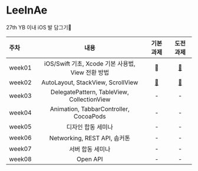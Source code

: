 # LeeInAe
27th YB 이내 iOS 발 담그기🌈

|주차|내용|기본 과제|도전 과제|
|:---|:---:|:---:|:---:|
|week01|iOS/Swift 기초, Xcode 기본 사용법, View 전환 방법| 🍏 | [🍎](https://github.com/27thONSOPT-iOS/LeeInAe/tree/master/assignment/27th_iOS_assignment_week01) |
|week02|AutoLayout, StackView, ScrollView| [🍏](https://github.com/27thONSOPT-iOS/LeeInAe/tree/master/assignment/27th_iOS_assignment_week02) | [🍎](https://github.com/27thONSOPT-iOS/LeeInAe/tree/master/assignment/27th_iOS_assignment_week02) | 
|week03|DelegatePattern, TableView, CollectionView| - | - | 
|week04|Animation, TabbarController, CocoaPods| - | - | 
|week05|디자인 합동 세미나| - | - | 
|week06|Networking, REST API, 솝커톤| - | - | 
|week07|서버 합동 세미나| - | - | 
|week08|Open API| - | - | 
